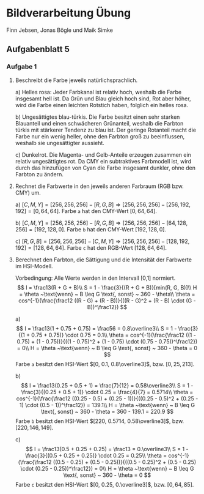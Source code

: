 # Bildverarbeitung Übung

Finn Jebsen, Jonas Bögle und Maik Simke

## Aufgabenblatt 5

### Aufgabe 1

1. Beschreibt die Farbe jeweils natürlichsprachlich.

   a) Helles rosa: Jeder Farbkanal ist relativ hoch, weshalb die Farbe insgesamt hell ist. Da Grün und Blau gleich hoch sind, Rot aber höher, wird die Farbe einen leichten Rotstich haben, folglich ein helles rosa.

   b) Ungesättigtes blau-türkis. Die Farbe besitzt einen sehr starken Blauanteil und einen schwächeren Grünanteil, weshalb die Farbton türkis mit stärkerer Tendenz zu blau ist. Der geringe Rotanteil macht die Farbe nur ein wenig heller, ohne den Farbton groß zu beeinflussen, weshalb sie ungesättigter aussieht.

   c) Dunkelrot. Die Magenta- und Gelb-Anteile erzeugen zusammen ein relativ ungesättigtes rot. Da CMY ein subtraktives Farbmodell ist, wird durch das hinzufügen von Cyan die Farbe insgesamt dunkler, ohne den Farbton zu ändern.

   

2. Rechnet die Farbwerte in den jeweils anderen Farbraum (RGB bzw. CMY) um.

   a) $[C, M, Y] = [256, 256, 256] - [R, G, B] \Rightarrow [256, 256, 256] - [256, 192, 192] = [0, 64, 64]$. Farbe `a` hat den CMY-Wert $[0, 64, 64]$.

   b) $[C, M, Y] = [256, 256, 256] - [R, G, B] \Rightarrow [256, 256, 256] - [64, 128, 256] = [192, 128, 0]$. Farbe `b` hat den CMY-Wert $[192, 128, 0]$.

   c) $[R, G, B] = [256, 256, 256] - [C, M, Y] \Rightarrow [256, 256, 256] - [128, 192, 192] = [128, 64, 64]$. Farbe `c` hat den RGB-Wert $[128, 64, 64]$.

   

3. Berechnet den Farbton, die Sättigung und die Intensität der Farbwerte im HSI-Modell.

   Vorbedingung: Alle Werte werden in den Intervall [0,1] normiert.
   $$
   I = \frac13(R + G + B)\\
   S = 1 - \frac{3}{(R + G + B)}[min(R, G, B)]\\
   H = \theta ~\text{wenn} ~ B \leq G \text{, sonst} ~ 360 - \theta\\
   \theta = cos^{-1}(\frac{\frac12 ((R - G) + (R - B))}{((R - G)^2 + (R - B) \cdot (G - B))^\frac12})
   $$
   

   a)
   $$
   I = \frac13(1 + 0.75 + 0.75) = \frac56 = 0.8\overline3\\
   S = 1 - \frac{3}{(1 + 0.75 + 0.75)} \cdot 0.75 = 0.1\\
   \theta = cos^{-1}(\frac{\frac12 ((1 - 0.75) + (1 - 0.75))}{((1 - 0.75)^2 + (1 - 0.75) \cdot (0.75 - 0.75))^\frac12}) = 0\\
   H = \theta ~\text{wenn} ~ B \leq G \text{, sonst} ~ 360 - \theta = 0
   $$
   Farbe `a` besitzt den HSI-Wert $[0, 0.1, 0.8\overline3]$, bzw. $[0, 25, 213]$.

   

   b)
   $$
   I = \frac13(0.25 + 0.5 + 1) = \frac{7}{12} = 0.58\overline3\\
   S = 1 - \frac{3}{(0.25 + 0.5 + 1)} \cdot 0.25 = \frac{4}{7} = 0.5714\\
   \theta = cos^{-1}(\frac{\frac12 ((0.25 - 0.5) + (0.25 - 1))}{((0.25 - 0.5)^2 + (0.25 - 1) \cdot (0.5 - 1))^\frac12}) = 139.1\\
   H = \theta ~\text{wenn} ~ B \leq G \text{, sonst} ~ 360 - \theta = 360 - 139.1 = 220.9
   $$
   Farbe `b` besitzt den HSI-Wert $[220, 0.5714, 0.58\overline3]$, bzw. $[220, 146, 149]$.

   

   c)
   $$
   I = \frac13(0.5 + 0.25 + 0.25) = \frac13 = 0.\overline3\\
   S = 1 - \frac{3}{(0.5 + 0.25 + 0.25)} \cdot 0.25 = 0.25\\
   \theta = cos^{-1}(\frac{\frac12 ((0.5 - 0.25) + (0.5 - 0.25))}{((0.5 - 0.25)^2 + (0.5 - 0.25) \cdot (0.25 - 0.25))^\frac12}) = 0\\
   H = \theta ~\text{wenn} ~ B \leq G \text{, sonst} ~ 360 - \theta = 0
   $$
   Farbe `c` besitzt den HSI-Wert $[0, 0.25, 0.\overline3]$, bzw. $[0, 64, 85]$.

